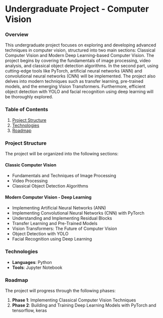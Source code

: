 # Undergraduate Project - Computer Vision

### Overview

This undergraduate project focuses on exploring and developing advanced techniques in computer vision, structured into two main sections: Classical Computer Vision and Modern Deep Learning-based Computer Vision. The project begins by covering the fundamentals of image processing, video analysis, and classical object detection algorithms. In the second part, using cutting-edge tools like PyTorch, artificial neural networks (ANN) and convolutional neural networks (CNN) will be implemented. The project also delves into modern techniques such as transfer learning, pre-trained models, and the emerging Vision Transformers. Furthermore, efficient object detection with YOLO and facial recognition using deep learning will be thoroughly explored.

### Table of Contents

1.  [Project Structure](#project-structure)
2.  [Technologies](#technologies)
3.  [Roadmap](#roadmap)

### Project Structure

The project will be organized into the following sections:
#### Classic Computer Vision
- Fundamentals and Techniques of Image Processing
- Video Processing
- Classical Object Detection Algorithms
#### Modern Computer Vision - Deep Learning
- Implementing Artificial Neural Networks (ANN)
- Implementing Convolutional Neural Networks (CNN) with PyTorch
- Understanding and Implementing Residual Blocks
- Transfer Learning and Pre-Trained Models
- Vision Transformers: The Future of Computer Vision
- Object Detection with YOLO
- Facial Recognition using Deep Learning

### Technologies

-   **Languages**: Python
-   **Tools**: Jupyter Notebook

### Roadmap

The project will progress through the following phases:
1. **Phase 1**: Implementing Classical Computer Vision Techniques
2. **Phase 2**: Building and Training Deep Learning Models with PyTorch and tensorflow, keras
